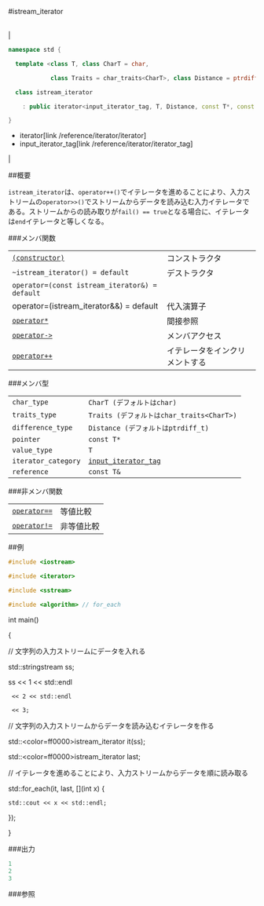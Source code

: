 #istream_iterator

| |
|----------------------------------------------------------------------------------------------------------------------------------------------------------------------------------------------------------------------------------------------------------------------------------------------------------------------------------------------------------------------------------------------------------------------------------------------------------------------------------------------------------------------------------------------------------|
|


```cpp
namespace std {

  template <class T, class CharT = char,

            class Traits = char_traits<CharT>, class Distance = ptrdiff_t>

  class istream_iterator

    : public iterator<input_iterator_tag, T, Distance, const T*, const T&>

}
```
* iterator[link /reference/iterator/iterator]
* input_iterator_tag[link /reference/iterator/iterator_tag]

 |


##概要

`istream_iterator`は、`operator++()`でイテレータを進めることにより、入力ストリームの`operator>>()`でストリームからデータを読み込む入力イテレータである。ストリームからの読み取りが`fail() == true`となる場合に、イテレータは`end`イテレータと等しくなる。


###メンバ関数


| | |
|-----------------------------------------------------------------------------------------------------------------------------------------------------------------------------------|-----------------------------------------------|
| [`(constructor)`](./istream_iterator/istream_iterator) | コンストラクタ |
| `~istream_iterator() = default` | デストラクタ |
| <code>operator=(const istream_iterator&) = default
 operator=(istream_iterator&&) = default</code> | 代入演算子 |
| [`operator*`](./istream_iterator/op_deref) | 間接参照 |
| [`operator->`](./istream_iterator/op_arrow) | メンバアクセス |
| [`operator++`](./istream_iterator/op_increment) | イテレータをインクリメントする |


###メンバ型


| | |
|--------------------------------|----------------------------------------------------------------------------------------------------------------------|
| `char_type` | `CharT (デフォルトはchar)` |
| `traits_type` | `Traits (デフォルトはchar_traits<CharT>)` |
| `difference_type` | `Distance (デフォルトはptrdiff_t)` |
| `pointer` | `const T*` |
| `value_type` | `T` |
| `iterator_category` | [`input_iterator_tag`](/reference/iterator/iterator_tag) |
| `reference` | `const T&` |


###非メンバ関数


| | |
|-------------------------------------------------------------------------------------------------------------------------------|-----------------|
| [`operator==`](./istream_iterator/op_equal) | 等値比較 |
| [`operator!=`](./istream_iterator/op_not_equal) | 非等値比較 |




##例


```cpp
#include <iostream>

#include <iterator>

#include <sstream>

#include <algorithm> // for_each
```

int main()

{

  // 文字列の入力ストリームにデータを入れる

  std::stringstream ss;

  ss << 1 << std::endl

     << 2 << std::endl

     << 3;


  // 文字列の入力ストリームからデータを読み込むイテレータを作る

  std::<color=ff0000>istream_iterator</color><int> it(ss);

  std::<color=ff0000>istream_iterator</color><int> last;


  // イテレータを進めることにより、入力ストリームからデータを順に読み取る

  std::for_each(it, last, [](int x) {

    std::cout << x << std::endl;

  });

}




###出力

```cpp
1
2
3
```

###参照


